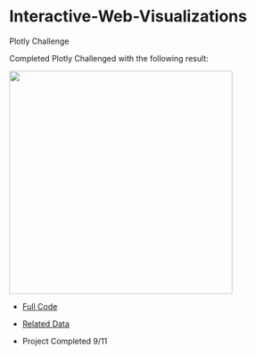 # Interactive-Web-Visualizations
Plotly Challenge

Completed Plotly Challenged with the following result:

<img src="https://github.com/CLyseT/Interactive-Web-Visualizations/blob/main/Images%20File/Screen%20Shot%202021-09-11%20at%209.38.52%20AM.png" width=400>



* [Full Code](https://github.com/CLyseT/Interactive-Web-Visualizations/tree/main/Code%20Files)

* [Related Data]("https://github.com/CLyseT/Interactive-Web-Visualizations/tree/main/Data%20Files)

* Project Completed 9/11

